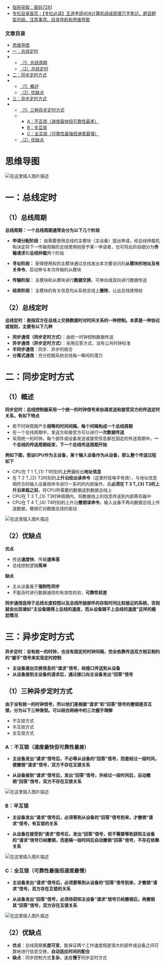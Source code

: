  

- [指导获取：密码7281](https://url18.ctfile.com/f/22722418-803125355-edf378?p=7281)
- [专栏目录首页：【专栏必读】王道考研408计算机组成原理万字笔记、题目题型总结、注意事项、目录导航和思维导图](https://zhangxing-tech.blog.csdn.net/article/details/120664162?spm=1001.2014.3001.5502)

### 文章目录

- [思维导图](#_6)
- [一：总线定时](#_9)
- - [（1）总线周期](#1_11)
  - [（2）总线定时](#2_26)
- [二：同步定时方式](#_37)
- - [（1）概述](#1_38)
  - [（2）优缺点](#2_58)
- [三：异步定时方式](#_74)
- - [（1）三种异步定时方式](#1_84)
  - - [A：不互锁（速度最快但可靠性最差）](#A_92)
    - [B：半互锁](#B_101)
    - [C：全互锁（可靠性最强但速度最慢）](#C_110)
  - [（2）优缺点](#2_120)

# 思维导图

![在这里插入图片描述](https://ziquyun.com/main/csdn/img?url=https%3A%2F%2Fimg-blog.csdnimg.cn%2F02a8879a66f446d29780c713520db9d0.png&rfUrl=https%3A%2F%2Fzhangxing-tech.blog.csdn.net%2Farticle%2Fdetails%2F120591522)

# 一：总线定时

## （1）总线周期

**总线周期：一个总线周期通常会分为以下几个阶段**

- **申请分配阶段：** 由需要使用总线的主模块（主设备）提出申请，经总线仲裁机构决定将下一传输周期的总线使用权授予某一申请者，也可将此阶段细分为**传输请求**和**总线仲裁**两个阶段

- **寻址阶段：** 获得使用权的主模块通过总线发出本次要访问的**从模块的地址及有关命令**，启动参与本次传输的从模块

- **传输阶段：** 主模块和从模块进行**数据交换**，可单向或双向进行数据传送

- **结束阶段：** 主模块的有关信息均从系统总线上**撤除**，让出总线使用权

## （2）总线定时

**总线定时：是指双方在总线上交换数据时对时间关系的一种控制。本质是一种协议或规则，主要有以下几种**

- **同步通信（同步定时方式）**：由统一时钟控制数据传送
- **异步通信（异步定时方式）**：采用应答方式，没有公共时钟标准
- **半同步通信**：同步、异步的结合
- **分离式通信**：充分挖掘系统总线每一瞬间的潜力

# 二：同步定时方式

## （1）概述

**同步定时：总线控制器采用一个统一的时钟信号来协调发送和接受双方的传送定时关系，有如下特点**

- 若干时钟周期产生**相等的时间间隔，每个间隔构成一个总线周期**
- 在一个总线周期中，发送方和接受方可以进行**一次数据传送**
- 采用统一的时钟，每个部件或设备发送或接受信息都在固定的传送周期中，**一个总线的传送周期结束，下一个总线传送周期开始**

**例如下图，假设CPU作为主设备，某个输入设备作为从设备，那么整个传送过程如下**

- CPU在 T 1 T\_\{1\} T1​时刻的**上升沿**给出**地址信息**
- 在 T 2 T\_\{2\} T2​时刻的**上升沿给出读命令**（这里时低电平有效），与地址信息相符合的输入设备按命令进行一系列的内部操作，且**必须在 T 3 T\_\{3\} T3​的上升沿来临之前**，将CPU所需要的数据送到数据总线上
- CPU在 T 3 T\_\{3\} T3​时钟周期内，将数据线上的信息传送到内部寄存器中
- CPU在 T 4 T\_\{4\} T4​时刻的上升沿**撤销读命令**，输入设备不再向数据总线上传送数据，撤销它对数据总线的驱动

![在这里插入图片描述](https://ziquyun.com/main/csdn/img?url=https%3A%2F%2Fimg-blog.csdnimg.cn%2F8a92846632304e229c6c257483bafd9d.png%3Fx-oss-process%3Dimage%2Fwatermark%2Ctype_ZHJvaWRzYW5zZmFsbGJhY2s%2Cshadow_50%2Ctext_Q1NETiBA5b-r5LmQ5rGf5rmW%2Csize_20%2Ccolor_FFFFFF%2Ct_70%2Cg_se%2Cx_16&rfUrl=https%3A%2F%2Fzhangxing-tech.blog.csdn.net%2Farticle%2Fdetails%2F120591522)

## （2）优缺点

**优点**

- 传送**速度快**、传输**速率高**
- 总线控制逻辑**简单**

**缺点**

- 主从设备属于**强制性同步**
- 不能及时进行数据通信的有效性检验，**可靠性较差**

**同步通信适用于总线长度较短以及总线所接部件的存取时间比较接近的系统，否则就会出现诸如“主设备跟得上总线的速度，而从设备跟不上总线的速度”这样的尴尬情况**

# 三：异步定时方式

**异步定时：没有统一的时钟，也没有固定的时钟间隔，完全依靠传送双方相互制约的“握手”信号来实现定时控制**

- **主设备提出交换信息的“请求”信号，经接口传送到从设备**
- **从设备接到主设备的请求后，通过接口向主设备发出“回答”信号**

## （1）三种异步定时方式

**由于没有统一的时钟信号，所以他们是根据“请求”和“回答”信号的撤销是否互锁，分为以下三种类型。可以结合网络中的三次握手理解**

- 不互锁方式
- 半互锁方式
- 全互锁方式

### A：不互锁（速度最快但可靠性最差）

- **主设备发出“请求”信号后，不必等从设备的“回答”信号，而是经过一段时间，便撤销“请求”信号，双方不存在互锁关系**

- **从设备接到“请求”信号后，发出“回答”信号，并经过一段时间后，自动撤销“回答”信号，双方不存在互锁关系**

![在这里插入图片描述](https://ziquyun.com/main/csdn/img?url=https%3A%2F%2Fimg-blog.csdnimg.cn%2F7967207fbac44da8be5c6f215bcfa14d.png%3Fx-oss-process%3Dimage%2Fwatermark%2Ctype_ZHJvaWRzYW5zZmFsbGJhY2s%2Cshadow_50%2Ctext_Q1NETiBA5b-r5LmQ5rGf5rmW%2Csize_20%2Ccolor_FFFFFF%2Ct_70%2Cg_se%2Cx_16&rfUrl=https%3A%2F%2Fzhangxing-tech.blog.csdn.net%2Farticle%2Fdetails%2F120591522)

### B：半互锁

- **主设备发出“请求”信号后，必须等到从设备的“回答”信号到来，才撤销“请求”信号，有互锁的关系**

- **从设备在接受到“请求”信号后，发出“回答”信号，但不需要等到获知主设备的“请求”信号已经撤销，而是隔一段时间后自动撤销“回答”信号，不存在依赖关系**

![在这里插入图片描述](https://ziquyun.com/main/csdn/img?url=https%3A%2F%2Fimg-blog.csdnimg.cn%2F3e0caa9ecd584ebda531eed0e430be36.png%3Fx-oss-process%3Dimage%2Fwatermark%2Ctype_ZHJvaWRzYW5zZmFsbGJhY2s%2Cshadow_50%2Ctext_Q1NETiBA5b-r5LmQ5rGf5rmW%2Csize_20%2Ccolor_FFFFFF%2Ct_70%2Cg_se%2Cx_16&rfUrl=https%3A%2F%2Fzhangxing-tech.blog.csdn.net%2Farticle%2Fdetails%2F120591522)

### C：全互锁（可靠性最强但速度最慢）

- **主设备发出“请求”信号后，必须要等到从设备的“回答”信号到来，才撤销“请求”信号，双方存在互锁的关系**

- **从设备发出“回答”信号，必须待获知主设备“请求”信号已经撤销后，再撤销其“回答”信号，双方存在互锁关系**

![在这里插入图片描述](https://ziquyun.com/main/csdn/img?url=https%3A%2F%2Fimg-blog.csdnimg.cn%2Fd7da4544c240438ea6fa871fe6fe91fb.png%3Fx-oss-process%3Dimage%2Fwatermark%2Ctype_ZHJvaWRzYW5zZmFsbGJhY2s%2Cshadow_50%2Ctext_Q1NETiBA5b-r5LmQ5rGf5rmW%2Csize_20%2Ccolor_FFFFFF%2Ct_70%2Cg_se%2Cx_16&rfUrl=https%3A%2F%2Fzhangxing-tech.blog.csdn.net%2Farticle%2Fdetails%2F120591522)

## （2）优缺点

- **优点**：总线周期**长度可变**，能保证两个工作速度相差很大的部件或设备之间可靠地进行信息交换，**自动适应时间的配合**
- **缺点**：同步控制方式**复杂**，速度**慢于**同步定时方式